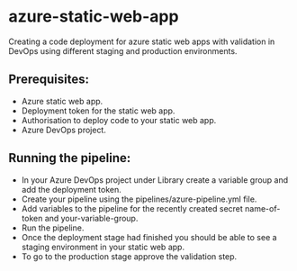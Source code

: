 # azure-static-web-app
Creating a code deployment for azure static web apps with validation in DevOps using different staging and production environments.

## Prerequisites:
- Azure static web app.
- Deployment token for the static web app.
- Authorisation to deploy code to your static web app.
- Azure DevOps project.


## Running the pipeline:
- In your Azure DevOps project under Library create a variable group and add the deployment token. 
- Create your pipeline using the pipelines/azure-pipeline.yml file.
- Add variables to the pipeline for the recently created secret name-of-token and your-variable-group.
- Run the pipeline.
- Once the deployment stage had finished you should be able to see a staging environment in your static web app.
- To go to the production stage approve the validation step.